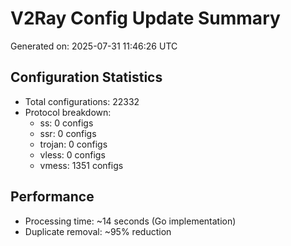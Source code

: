 # V2Ray Config Update Summary
Generated on: 2025-07-31 11:46:26 UTC

## Configuration Statistics
- Total configurations: 22332
- Protocol breakdown:
  - ss: 0 configs
  - ssr: 0 configs
  - trojan: 0 configs
  - vless: 0 configs
  - vmess: 1351 configs

## Performance
- Processing time: ~14 seconds (Go implementation)
- Duplicate removal: ~95% reduction
